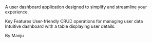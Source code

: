 A user dashboard application designed to simplify and streamline your experience.

Key Features
User-friendly CRUD operations for managing user data
Intuitive dashboard with a table displaying user details.


By Manju
